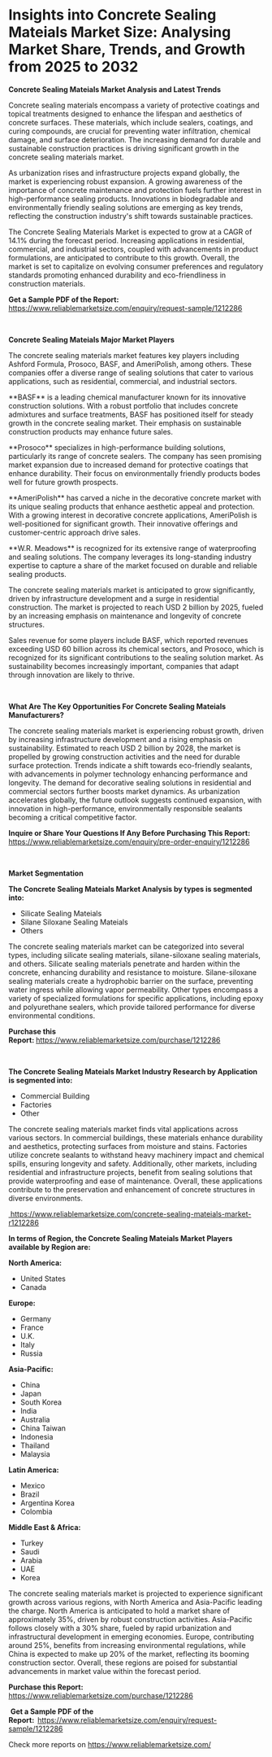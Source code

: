 <p><h1>Insights into Concrete Sealing Mateials Market Size: Analysing Market Share, Trends, and Growth from 2025 to 2032</h1></p><p><strong>Concrete Sealing Mateials Market Analysis and Latest Trends</strong></p>
<p><p>Concrete sealing materials encompass a variety of protective coatings and topical treatments designed to enhance the lifespan and aesthetics of concrete surfaces. These materials, which include sealers, coatings, and curing compounds, are crucial for preventing water infiltration, chemical damage, and surface deterioration. The increasing demand for durable and sustainable construction practices is driving significant growth in the concrete sealing materials market. </p><p>As urbanization rises and infrastructure projects expand globally, the market is experiencing robust expansion. A growing awareness of the importance of concrete maintenance and protection fuels further interest in high-performance sealing products. Innovations in biodegradable and environmentally friendly sealing solutions are emerging as key trends, reflecting the construction industry's shift towards sustainable practices.</p><p>The Concrete Sealing Materials Market is expected to grow at a CAGR of 14.1% during the forecast period. Increasing applications in residential, commercial, and industrial sectors, coupled with advancements in product formulations, are anticipated to contribute to this growth. Overall, the market is set to capitalize on evolving consumer preferences and regulatory standards promoting enhanced durability and eco-friendliness in construction materials.</p></p>
<p><strong>Get a Sample PDF of the Report:&nbsp;</strong> <a href="https://www.reliablemarketsize.com/enquiry/request-sample/1212286?utm_campaign=2781&utm_medium=2&utm_source=Github&utm_content=ia&utm_term=24032025&utm_id=concrete-sealing-mateials">https://www.reliablemarketsize.com/enquiry/request-sample/1212286</a></p>
<p>&nbsp;</p>
<p><strong>Concrete Sealing Mateials Major Market Players</strong></p>
<p><p>The concrete sealing materials market features key players including Ashford Formula, Prosoco, BASF, and AmeriPolish, among others. These companies offer a diverse range of sealing solutions that cater to various applications, such as residential, commercial, and industrial sectors.</p><p>**BASF** is a leading chemical manufacturer known for its innovative construction solutions. With a robust portfolio that includes concrete admixtures and surface treatments, BASF has positioned itself for steady growth in the concrete sealing market. Their emphasis on sustainable construction products may enhance future sales.</p><p>**Prosoco** specializes in high-performance building solutions, particularly its range of concrete sealers. The company has seen promising market expansion due to increased demand for protective coatings that enhance durability. Their focus on environmentally friendly products bodes well for future growth prospects.</p><p>**AmeriPolish** has carved a niche in the decorative concrete market with its unique sealing products that enhance aesthetic appeal and protection. With a growing interest in decorative concrete applications, AmeriPolish is well-positioned for significant growth. Their innovative offerings and customer-centric approach drive sales.</p><p>**W.R. Meadows** is recognized for its extensive range of waterproofing and sealing solutions. The company leverages its long-standing industry expertise to capture a share of the market focused on durable and reliable sealing products.</p><p>The concrete sealing materials market is anticipated to grow significantly, driven by infrastructure development and a surge in residential construction. The market is projected to reach USD 2 billion by 2025, fueled by an increasing emphasis on maintenance and longevity of concrete structures.</p><p>Sales revenue for some players include BASF, which reported revenues exceeding USD 60 billion across its chemical sectors, and Prosoco, which is recognized for its significant contributions to the sealing solution market. As sustainability becomes increasingly important, companies that adapt through innovation are likely to thrive.</p></p>
<p>&nbsp;</p>
<p><strong>What Are The Key Opportunities For Concrete Sealing Mateials Manufacturers?</strong></p>
<p><p>The concrete sealing materials market is experiencing robust growth, driven by increasing infrastructure development and a rising emphasis on sustainability. Estimated to reach USD 2 billion by 2028, the market is propelled by growing construction activities and the need for durable surface protection. Trends indicate a shift towards eco-friendly sealants, with advancements in polymer technology enhancing performance and longevity. The demand for decorative sealing solutions in residential and commercial sectors further boosts market dynamics. As urbanization accelerates globally, the future outlook suggests continued expansion, with innovation in high-performance, environmentally responsible sealants becoming a critical competitive factor.</p></p>
<p><strong>Inquire or Share Your Questions If Any Before Purchasing This Report:</strong> <a href="https://www.reliablemarketsize.com/enquiry/pre-order-enquiry/1212286?utm_campaign=2781&utm_medium=2&utm_source=Github&utm_content=ia&utm_term=24032025&utm_id=concrete-sealing-mateials">https://www.reliablemarketsize.com/enquiry/pre-order-enquiry/1212286</a></p>
<p>&nbsp;</p>
<p><strong>Market Segmentation</strong></p>
<p><strong>The Concrete Sealing Mateials Market Analysis by types is segmented into:</strong></p>
<p><ul><li>Silicate Sealing Mateials</li><li>Silane Siloxane Sealing Mateials</li><li>Others</li></ul></p>
<p><p>The concrete sealing materials market can be categorized into several types, including silicate sealing materials, silane-siloxane sealing materials, and others. Silicate sealing materials penetrate and harden within the concrete, enhancing durability and resistance to moisture. Silane-siloxane sealing materials create a hydrophobic barrier on the surface, preventing water ingress while allowing vapor permeability. Other types encompass a variety of specialized formulations for specific applications, including epoxy and polyurethane sealers, which provide tailored performance for diverse environmental conditions.</p></p>
<p><strong>Purchase this Report:&nbsp;</strong><a href="https://www.reliablemarketsize.com/purchase/1212286?utm_campaign=2781&utm_medium=2&utm_source=Github&utm_content=ia&utm_term=24032025&utm_id=concrete-sealing-mateials">https://www.reliablemarketsize.com/purchase/1212286</a></p>
<p>&nbsp;</p>
<p><strong>The Concrete Sealing Mateials Market Industry Research by Application is segmented into:</strong></p>
<p><ul><li>Commercial Building</li><li>Factories</li><li>Other</li></ul></p>
<p><p>The concrete sealing materials market finds vital applications across various sectors. In commercial buildings, these materials enhance durability and aesthetics, protecting surfaces from moisture and stains. Factories utilize concrete sealants to withstand heavy machinery impact and chemical spills, ensuring longevity and safety. Additionally, other markets, including residential and infrastructure projects, benefit from sealing solutions that provide waterproofing and ease of maintenance. Overall, these applications contribute to the preservation and enhancement of concrete structures in diverse environments.</p></p>
<p><a href="https://www.reliablemarketsize.com/concrete-sealing-mateials-market-r1212286?utm_campaign=2781&utm_medium=2&utm_source=Github&utm_content=ia&utm_term=24032025&utm_id=concrete-sealing-mateials">&nbsp;https://www.reliablemarketsize.com/concrete-sealing-mateials-market-r1212286</a></p>
<p><strong>In terms of Region, the Concrete Sealing Mateials Market Players available by Region are:</strong></p>
<p>
    <p> <strong> North America: </strong>
        <ul>
            <li>United States</li>
            <li>Canada</li>
        </ul>
        </p> 
    <p> <strong> Europe: </strong>
        <ul>
            <li>Germany</li>
            <li>France</li>
            <li>U.K.</li>
            <li>Italy</li>
            <li>Russia</li>
        </ul>
        </p> 
    <p> <strong> Asia-Pacific: </strong>
        <ul>
            <li>China</li>
            <li>Japan</li>
            <li>South Korea</li>
            <li>India</li>
            <li>Australia</li>
            <li>China Taiwan</li>
            <li>Indonesia</li>
            <li>Thailand</li>
            <li>Malaysia</li>
        </ul>
        </p> 
    <p> <strong> Latin America: </strong>
        <ul>
            <li>Mexico</li>
            <li>Brazil</li>
            <li>Argentina Korea</li>
            <li>Colombia</li>
        </ul>
        </p> 
    <p> <strong> Middle East & Africa: </strong>
        <ul>
            <li>Turkey</li>
            <li>Saudi</li>
            <li>Arabia</li>
            <li>UAE</li>
            <li>Korea</li>
        </ul>
    </p>
    </p>
<p><p>The concrete sealing materials market is projected to experience significant growth across various regions, with North America and Asia-Pacific leading the charge. North America is anticipated to hold a market share of approximately 35%, driven by robust construction activities. Asia-Pacific follows closely with a 30% share, fueled by rapid urbanization and infrastructural development in emerging economies. Europe, contributing around 25%, benefits from increasing environmental regulations, while China is expected to make up 20% of the market, reflecting its booming construction sector. Overall, these regions are poised for substantial advancements in market value within the forecast period.</p></p>
<p><strong>Purchase this Report: </strong><a href="https://www.reliablemarketsize.com/purchase/1212286?utm_campaign=2781&utm_medium=2&utm_source=Github&utm_content=ia&utm_term=24032025&utm_id=concrete-sealing-mateials">https://www.reliablemarketsize.com/purchase/1212286</a></p>
<p>&nbsp;<strong>Get a Sample PDF of the Report:&nbsp;&nbsp;</strong><a href="https://www.reliablemarketsize.com/enquiry/request-sample/1212286?utm_campaign=2781&utm_medium=2&utm_source=Github&utm_content=ia&utm_term=24032025&utm_id=concrete-sealing-mateials">https://www.reliablemarketsize.com/enquiry/request-sample/1212286</a></p>
<p><strong></strong></p>
<p>Check more reports on <a href="https://www.reliablemarketsize.com/?utm_campaign=2781&utm_medium=2&utm_source=Github&utm_content=ia&utm_term=24032025&utm_id=concrete-sealing-mateials">https://www.reliablemarketsize.com/</a></p>